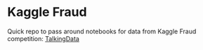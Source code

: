 # Kaggle Fraud
Quick repo to pass around notebooks for data from Kaggle Fraud competition:
<a href="https://www.kaggle.com/c/talkingdata-adtracking-fraud-detection/data">TalkingData</a>
